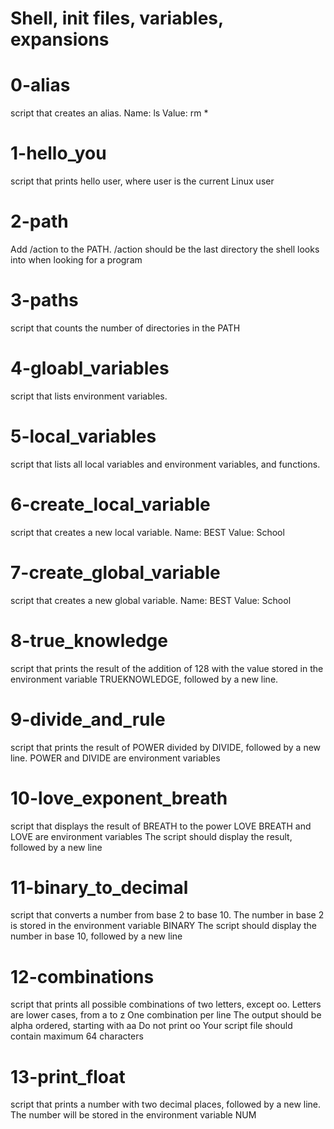 # Shell, init files, variables, expansions

# 0-alias
script that creates an alias.
Name: ls
Value: rm *
# 1-hello_you
script that prints hello user, where user is the current Linux user
# 2-path
Add /action to the PATH. /action should be the last directory the shell looks into when looking for a program
# 3-paths
script that counts the number of directories in the PATH
# 4-gloabl_variables
script that lists environment variables.
# 5-local_variables
script that lists all local variables and environment variables, and functions.
# 6-create_local_variable
script that creates a new local variable.
Name: BEST
Value: School
# 7-create_global_variable
script that creates a new global variable.
Name: BEST
Value: School
# 8-true_knowledge
script that prints the result of the addition of 128 with the value stored in the environment variable TRUEKNOWLEDGE, followed by a new line.
# 9-divide_and_rule
script that prints the result of POWER divided by DIVIDE, followed by a new line.
POWER and DIVIDE are environment variables
# 10-love_exponent_breath
script that displays the result of BREATH to the power LOVE
BREATH and LOVE are environment variables
The script should display the result, followed by a new line
# 11-binary_to_decimal
script that converts a number from base 2 to base 10.
The number in base 2 is stored in the environment variable BINARY
The script should display the number in base 10, followed by a new line
# 12-combinations
script that prints all possible combinations of two letters, except oo.
Letters are lower cases, from a to z
One combination per line
The output should be alpha ordered, starting with aa
Do not print oo
Your script file should contain maximum 64 characters
# 13-print_float
script that prints a number with two decimal places, followed by a new line.
The number will be stored in the environment variable NUM
